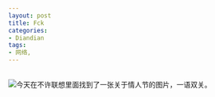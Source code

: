 ```yaml
---
layout: post
title: Fck
categories:
- Diandian
tags:
- 网络, 
---
```

<br />
<img src="http://m1.img.srcdd.com/farm5/d/2012/0627/10/977DCF43959F1818CD6B02E6D8B779DE_B500_900_354_351.JPEG" />今天在不许联想里面找到了一张关于情人节的图片，一语双关。